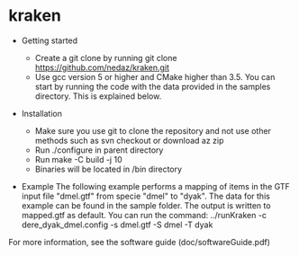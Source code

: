 kraken
======

- Getting started 
  - Create a git clone by running git clone https://github.com/nedaz/kraken.git
  - Use gcc version 5 or higher and CMake higher than 3.5. You can start by running the code with the data provided in the samples directory. This is explained below.

- Installation
  - Make sure you use git to clone the repository and not use other methods such as svn checkout or download az zip 
  - Run ./configure in parent directory
  - Run make -C build -j 10
  - Binaries will be located in /bin directory

- Example 
The following example performs a mapping of items in the GTF input file "dmel.gtf" from specie "dmel" to "dyak". The data for this example can be found in the sample folder. The output is written to mapped.gtf as default. You can run the command:
../runKraken  -c dere_dyak_dmel.config -s dmel.gtf -S dmel -T dyak

For more information, see the software guide (doc/softwareGuide.pdf)
